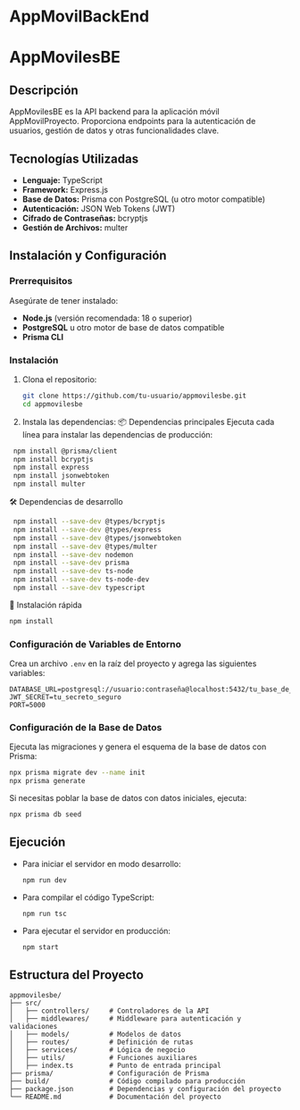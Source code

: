 ﻿# AppMovilBackEnd
# AppMovilesBE

## Descripción
AppMovilesBE es la API backend para la aplicación móvil AppMovilProyecto. Proporciona endpoints para la autenticación de usuarios, gestión de datos y otras funcionalidades clave.

## Tecnologías Utilizadas

- **Lenguaje:** TypeScript
- **Framework:** Express.js
- **Base de Datos:** Prisma con PostgreSQL (u otro motor compatible)
- **Autenticación:** JSON Web Tokens (JWT)
- **Cifrado de Contraseñas:** bcryptjs
- **Gestión de Archivos:** multer

## Instalación y Configuración

### Prerrequisitos
Asegúrate de tener instalado:
- **Node.js** (versión recomendada: 18 o superior)
- **PostgreSQL** u otro motor de base de datos compatible
- **Prisma CLI**

### Instalación
1. Clona el repositorio:
   ```bash
   git clone https://github.com/tu-usuario/appmovilesbe.git
   cd appmovilesbe
   ```
2. Instala las dependencias:
  📦 Dependencias principales
  Ejecuta cada línea para instalar las dependencias de producción:
```bash
 npm install @prisma/client
 npm install bcryptjs
 npm install express
 npm install jsonwebtoken
 npm install multer

  ```

   🛠 Dependencias de desarrollo

 ```bash
  npm install --save-dev @types/bcryptjs
  npm install --save-dev @types/express
  npm install --save-dev @types/jsonwebtoken
  npm install --save-dev @types/multer
  npm install --save-dev nodemon
  npm install --save-dev prisma
  npm install --save-dev ts-node
  npm install --save-dev ts-node-dev
  npm install --save-dev typescript

  ```
🔄 Instalación rápida
 ```bash
npm install
```
   

### Configuración de Variables de Entorno
Crea un archivo `.env` en la raíz del proyecto y agrega las siguientes variables:
```env
DATABASE_URL=postgresql://usuario:contraseña@localhost:5432/tu_base_de_datos
JWT_SECRET=tu_secreto_seguro
PORT=5000
```

### Configuración de la Base de Datos
Ejecuta las migraciones y genera el esquema de la base de datos con Prisma:
```bash
npx prisma migrate dev --name init
npx prisma generate
```
Si necesitas poblar la base de datos con datos iniciales, ejecuta:
```bash
npx prisma db seed
```

## Ejecución
- Para iniciar el servidor en modo desarrollo:
  ```bash
  npm run dev
  ```
- Para compilar el código TypeScript:
  ```bash
  npm run tsc
  ```
- Para ejecutar el servidor en producción:
  ```bash
  npm start
  ```

## Estructura del Proyecto
```
appmovilesbe/
├── src/
│   ├── controllers/     # Controladores de la API
│   ├── middlewares/     # Middleware para autenticación y validaciones
│   ├── models/          # Modelos de datos
│   ├── routes/          # Definición de rutas
│   ├── services/        # Lógica de negocio
│   ├── utils/           # Funciones auxiliares
│   ├── index.ts         # Punto de entrada principal
├── prisma/              # Configuración de Prisma
├── build/               # Código compilado para producción
├── package.json         # Dependencias y configuración del proyecto
└── README.md            # Documentación del proyecto
```



